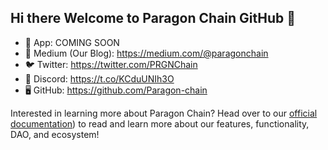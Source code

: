 ## Hi there Welcome to Paragon Chain GitHub 👋


- 🌈 App: COMING SOON
- 📰 Medium (Our Blog): https://medium.com/@paragonchain
- 🐦 Twitter: https://twitter.com/PRGNChain
- 👾 Discord: https://t.co/KCduUNIh3O
- 🖥 GitHub: https://github.com/Paragon-chain

Interested in learning more about Paragon Chain? Head over to our [official documentation](https://paragon-protocol.gitbook.io/paragon-protocol)) to read and learn more about our features, functionality, DAO, and ecosystem!

<!--

**Here are some ideas to get you started:**

🙋‍♀️ A short introduction - what is your organization all about?
🌈 Contribution guidelines - how can the community get involved?
👩‍💻 Useful resources - where can the community find your docs? Is there anything else the community should know?
🍿 Fun facts - what does your team eat for breakfast?
🧙 Remember, you can do mighty things with the power of [Markdown](https://docs.github.com/github/writing-on-github/getting-started-with-writing-and-formatting-on-github/basic-writing-and-formatting-syntax)
-->
